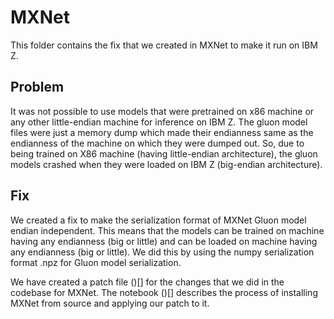 # MXNet

This folder contains the fix that we created in MXNet to make it run on IBM Z.

## Problem
It was not possible to use models that were pretrained on x86 machine or any other little-endian machine for inference on IBM Z. The gluon model files were just a memory dump which made their endianness same as the endianness of the machine on which they were dumped out. So, due to being trained on X86 machine (having little-endian architecture), the gluon models crashed when they were loaded on IBM Z (big-endian architecture). 

## Fix
We created a fix to make the serialization format of MXNet Gluon model endian independent. This means that the models can be trained on machine having any endianness (big or little) and can be loaded on machine having any endianness (big or little). We did this by using the numpy serialization format .npz for Gluon model serialization.

We have created a patch file ()[] for the changes that we did in the codebase for MXNet. The notebook ()[] describes the process of installing MXNet from source and applying our patch to it.